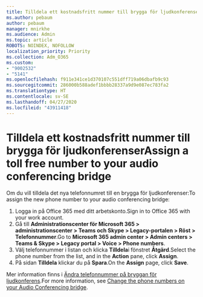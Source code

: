 ```yaml
---
title: Tilldela ett kostnadsfritt nummer till brygga för ljudkonferenser
ms.author: pebaum
author: pebaum
manager: mnirkhe
ms.audience: Admin
ms.topic: article
ROBOTS: NOINDEX, NOFOLLOW
localization_priority: Priority
ms.collection: Adm_O365
ms.custom:
- "9002532"
- "5141"
ms.openlocfilehash: f911e341ce1d370107c551dff719a06dbafb9c93
ms.sourcegitcommit: 286000b588adef1bbbb28337a9d9e087ec783fa2
ms.translationtype: HT
ms.contentlocale: sv-SE
ms.lasthandoff: 04/27/2020
ms.locfileid: "43911418"
---
```

# <a name="assign-a-toll-free-number-to-your-audio-conferencing-bridge"></a><span data-ttu-id="30df3-102">Tilldela ett kostnadsfritt nummer till brygga för ljudkonferenser</span><span class="sxs-lookup"><span data-stu-id="30df3-102">Assign a toll free number to your audio conferencing bridge</span></span>

<span data-ttu-id="30df3-103">Om du vill tilldela det nya telefonnumret till en brygga för ljudkonferenser:</span><span class="sxs-lookup"><span data-stu-id="30df3-103">To assign the new phone number to your audio conferencing bridge:</span></span>

1. <span data-ttu-id="30df3-104">Logga in på Office 365 med ditt arbetskonto.</span><span class="sxs-lookup"><span data-stu-id="30df3-104">Sign in to Office 365 with your work account.</span></span>
2. <span data-ttu-id="30df3-105">Gå till **Administrationscenter för Microsoft 365 > administrationscenter > Teams och Skype > Legacy-portalen > Röst > Telefonnummer**.</span><span class="sxs-lookup"><span data-stu-id="30df3-105">Go to **Microsoft 365 admin center > Admin centers > Teams & Skype > Legacy portal > Voice > Phone numbers**.</span></span>
3. <span data-ttu-id="30df3-106">Välj telefonnummer i listan och klicka **Tilldela**i fönstret **Åtgärd**.</span><span class="sxs-lookup"><span data-stu-id="30df3-106">Select the phone number from the list, and in the **Action** pane, click **Assign**.</span></span>
4. <span data-ttu-id="30df3-107">På sidan **Tilldela** klickar du på **Spara**.</span><span class="sxs-lookup"><span data-stu-id="30df3-107">On the **Assign** page, click **Save**.</span></span>

<span data-ttu-id="30df3-108">Mer information finns i [Ändra telefonnummer på bryggan för ljudkonferens](https://docs.microsoft.com/MicrosoftTeams/change-the-phone-numbers-on-your-audio-conferencing-bridge).</span><span class="sxs-lookup"><span data-stu-id="30df3-108">For more information, see [Change the phone numbers on your Audio Conferencing bridge](https://docs.microsoft.com/MicrosoftTeams/change-the-phone-numbers-on-your-audio-conferencing-bridge).</span></span>
